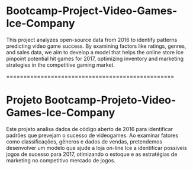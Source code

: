 # Bootcamp-Project-Video-Games-Ice-Company

This project analyzes open-source data from 2016 to identify patterns predicting video game success. By examining factors like ratings, genres, and sales data, we aim to develop a model that helps the online store Ice pinpoint potential hit games for 2017, optimizing inventory and marketing strategies in the competitive gaming market.

=================================================

# Projeto Bootcamp-Projeto-Video-Games-Ice-Company

Este projeto analisa dados de código aberto de 2016 para identificar padrões que prevejam o sucesso de videogames. Ao examinar fatores como classificações, gêneros e dados de vendas, pretendemos desenvolver um modelo que ajude a loja on-line Ice a identificar possíveis jogos de sucesso para 2017, otimizando o estoque e as estratégias de marketing no competitivo mercado de jogos.